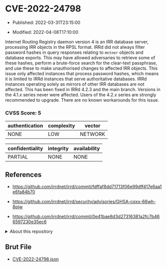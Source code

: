 # CVE-2022-24798

- Published: 2022-03-31T23:15:00

- Modified: 2022-04-08T17:10:00

Internet Routing Registry daemon version 4 is an IRR database server, processing IRR objects in the RPSL format. IRRd did not always filter password hashes in query responses relating to `mntner` objects and database exports. This may have allowed adversaries to retrieve some of these hashes, perform a brute-force search for the clear-text passphrase, and use these to make unauthorised changes to affected IRR objects. This issue only affected instances that process password hashes, which means it is limited to IRRd instances that serve authoritative databases. IRRd instances operating solely as mirrors of other IRR databases are not affected. This has been fixed in IRRd 4.2.3 and the main branch. Versions in the 4.1.x series never were affected. Users of the 4.2.x series are strongly recommended to upgrade. There are no known workarounds for this issue.

### CVSS Score: **5**

| authentication | complexity | vector |
| --- | --- | --- |
| NONE | LOW | NETWORK |

| confidentiality | integrity | availability |
| --- | --- | --- |
| PARTIAL | NONE | NONE |

## References

* https://github.com/irrdnet/irrd/commit/fdffaf8dd71713f06e99dff417e6aa1e6fa84b70

* https://github.com/irrdnet/irrd/security/advisories/GHSA-cqxx-66wh-8pjw

* https://github.com/irrdnet/irrd/commit/0e41bae8d3d27316381a2fc7b466597230e35ec6

<details>
<summary>About this repository</summary> 

  This repository is part of the project [Live Hack CVE](https://github.com/Live-Hack-CVE). Main website can be found [www.live-hack.org](https://www.live-hack.org) 
  
  Made by [Sn0wAlice](https://github.com/Sn0wAlice) for the people that care about security and need to have a feed of the latest CVEs. Hope you enjoy it, don't forget to star the repo and follow me on [Twitter](https://twitter.com/Sn0wAlice) and [Github](https://github.com/Sn0wAlice). And that is my [personnal website](https://www.alice-snow.me/)

  - [Home Page](https://github.com/Live-Hack-CVE)
  - [Framework](https://github.com/Live-Hack-CVE/cve-framework)
  - [CVE database](https://github.com/Live-Hack-CVE/full_database)
  - [Changelog](https://github.com/Live-Hack-CVE/Changelog)
</details>

## Brut File

* [CVE-2022-24798.json](https://raw.githubusercontent.com/Live-Hack-CVE/full_database/main/cves/2022/CVE-2022-24798.json)

